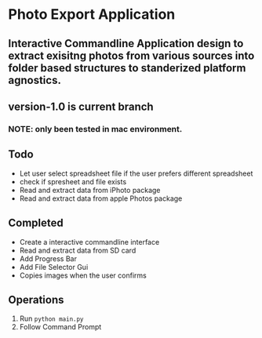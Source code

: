 # Photo Export Application
## Interactive Commandline Application design to extract exisitng photos from various sources into folder based structures to standerized platform agnostics. 
## version-1.0 is current branch
### NOTE: only been tested in mac environment. 
## Todo
- Let user select spreadsheet file if the user prefers different spreadsheet
- check if spresheet and file exists
- Read and extract data from iPhoto package
- Read and extract data from apple Photos package
## Completed
- Create a interactive commandline interface
- Read and extract data from SD card
- Add Progress Bar
- Add File Selector Gui
- Copies images when the user confirms
## Operations
1. Run `python main.py`
2. Follow Command Prompt